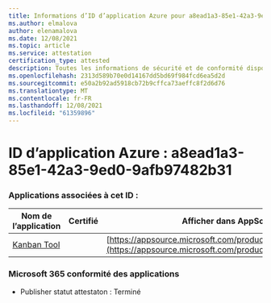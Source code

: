 ```yaml
---
title: Informations d’ID d’application Azure pour a8ead1a3-85e1-42a3-9ed0-9afb97482b31
ms.author: elmalova
author: elenamalova
ms.date: 12/08/2021
ms.topic: article
ms.service: attestation
certification_type: attested
description: Toutes les informations de sécurité et de conformité disponibles pour a8ead1a3-85e1-42a3-9ed0-9afb97482b31.
ms.openlocfilehash: 2313d589b70e0d14167dd5bd69f984fcd6ea5d2d
ms.sourcegitcommit: e50a2b92ad5918cb72b9cffca73aeffc8f2d6d76
ms.translationtype: MT
ms.contentlocale: fr-FR
ms.lasthandoff: 12/08/2021
ms.locfileid: "61359896"
---
```

# <a name="azure-app-id-a8ead1a3-85e1-42a3-9ed0-9afb97482b31"></a>ID d’application Azure : a8ead1a3-85e1-42a3-9ed0-9afb97482b31


### <a name="apps-associated-with-this-id"></a>Applications associées à cet ID :
| **Nom de l’application** | **Certifié** | **Afficher dans AppSource** |
|--------------|---------------|-----------------------|
| [Kanban Tool](https://docs.microsoft.com/microsoft-365-app-certification/forward/WA200002121) |  | [https://appsource.microsoft.com/product/office/WA200002121](https://appsource.microsoft.com/product/office/WA200002121) |

### <a name="microsoft-365-app-compliance-status"></a>Microsoft 365 conformité des applications
- Publisher statut attestaton : Terminé
